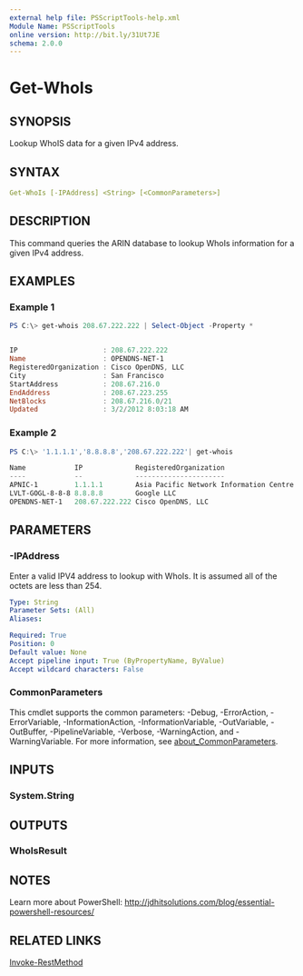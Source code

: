 ```yaml
---
external help file: PSScriptTools-help.xml
Module Name: PSScriptTools
online version: http://bit.ly/31Ut7JE
schema: 2.0.0
---
```


# Get-WhoIs

## SYNOPSIS

Lookup WhoIS data for a given IPv4 address.

## SYNTAX

```yaml
Get-WhoIs [-IPAddress] <String> [<CommonParameters>]
```

## DESCRIPTION

This command queries the ARIN database to lookup WhoIs information for a given IPv4 address.

## EXAMPLES

### Example 1

```powershell
PS C:\> get-whois 208.67.222.222 | Select-Object -Property *


IP                     : 208.67.222.222
Name                   : OPENDNS-NET-1
RegisteredOrganization : Cisco OpenDNS, LLC
City                   : San Francisco
StartAddress           : 208.67.216.0
EndAddress             : 208.67.223.255
NetBlocks              : 208.67.216.0/21
Updated                : 3/2/2012 8:03:18 AM
```

### Example 2

```powershell
PS C:\> '1.1.1.1','8.8.8.8','208.67.222.222'| get-whois

Name            IP             RegisteredOrganization                  NetBlocks       Updated
----            --             ----------------------                  ---------       -------
APNIC-1         1.1.1.1        Asia Pacific Network Information Centre 1.0.0.0/8       7/30/2010 8:23:43 AM
LVLT-GOGL-8-8-8 8.8.8.8        Google LLC                              8.8.8.0/24      3/14/2014 3:52:05 PM
OPENDNS-NET-1   208.67.222.222 Cisco OpenDNS, LLC                      208.67.216.0/21 3/2/2012 8:03:18 AM
```

## PARAMETERS

### -IPAddress

Enter a valid IPV4 address to lookup with WhoIs. It is assumed all of the octets are less than 254.

```yaml
Type: String
Parameter Sets: (All)
Aliases:

Required: True
Position: 0
Default value: None
Accept pipeline input: True (ByPropertyName, ByValue)
Accept wildcard characters: False
```

### CommonParameters

This cmdlet supports the common parameters: -Debug, -ErrorAction, -ErrorVariable, -InformationAction, -InformationVariable, -OutVariable, -OutBuffer, -PipelineVariable, -Verbose, -WarningAction, and -WarningVariable. For more information, see [about_CommonParameters](http://go.microsoft.com/fwlink/?LinkID=113216).

## INPUTS

### System.String

## OUTPUTS

### WhoIsResult

## NOTES

Learn more about PowerShell: http://jdhitsolutions.com/blog/essential-powershell-resources/

## RELATED LINKS

[Invoke-RestMethod]()
